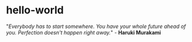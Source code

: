 # hello-world
"_Everybody has to start somewhere. You have your whole future ahead of you. Perfection doesn't happen right away._"  - **Haruki Murakami**
